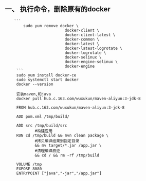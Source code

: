 ## 一、 执行命令，删除原有的docker
        ```
            sudo yum remove docker \
                              docker-client \
                              docker-client-latest \
                              docker-common \
                              docker-latest \
                              docker-latest-logrotate \
                              docker-logrotate \
                              docker-selinux \
                              docker-engine-selinux \
                              docker-engine
         ```
         sudo yum install docker-ce
         sudo systemctl start docker
         docker --version
         
         安装maven,和java
         docker pull hub.c.163.com/wuxukun/maven-aliyun:3-jdk-8 
         
         FROM hub.c.163.com/wuxukun/maven-aliyun:3-jdk-8
         
         ADD pom.xml /tmp/build/
         
         ADD src /tmp/build/src
                 #构建应用
         RUN cd /tmp/build && mvn clean package \
                 #拷贝编译结果到指定目录
                 && mv target/*.jar /app.jar \
                 #清理编译痕迹
                 && cd / && rm -rf /tmp/build
         
         VOLUME /tmp
         EXPOSE 8080
         ENTRYPOINT ["java","-jar","/app.jar"]